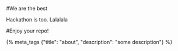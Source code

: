 #We are the best

Hackathon is too. Lalalala

#Enjoy your repo!

{% meta_tags {"title": "about", "description": "some description"} %}

